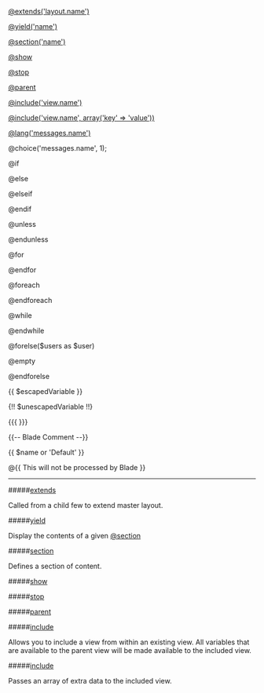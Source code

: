[@extends('layout.name')](extends)

[@yield('name')](yield)

[@section('name')](section)

[@show](show)

[@stop](stop)

[@parent](parent)

[@include('view.name')](include)

[@include('view.name', array('key' => 'value'))](include-extra)

[@lang('messages.name')]()

@choice('messages.name', 1);

@if

@else

@elseif

@endif

@unless

@endunless

@for

@endfor

@foreach

@endforeach

@while

@endwhile

@forelse($users as $user)

@empty

@endforelse

{{ $escapedVariable }}

{!! $unescapedVariable !!}

{{{ }}}

{{-- Blade Comment --}}

{{ $name or 'Default' }}

@{{ This will not be processed by Blade }}

---

<a name='extends'></a>
#####[extends](https://laravel.com/docs/master/blade#extending-a-layout)

Called from a child few to extend master layout.

<a name='yield'></a>
#####[yield](https://laravel.com/docs/master/blade#defining-a-layout)

Display the contents of a given [@section](section)

<a name='section'></a>
#####[section](https://laravel.com/docs/master/blade#defining-a-layout)

Defines a section of content.

<a name='show'></a>
#####[show](https://laravel.com/docs/master/blade#defining-a-layout)

<a name='stop'></a>
#####[stop](https://laravel.com/docs/5.0/templates#blade-templating)

<a name='parent'></a>
#####[parent](https://laravel.com/docs/master/blade#extending-a-layout)

<a name='include'></a>
#####[include](https://laravel.com/docs/master/blade#control-structures)

Allows you to include a view from within an existing view. All variables that are available to the parent view will be made available to the included view.

<a name='include-extra'></a>
#####[include](https://laravel.com/docs/master/blade#control-structures)

Passes an array of extra data to the included view.

